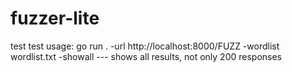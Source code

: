# fuzzer-lite
test test
usage: go run . -url http://localhost:8000/FUZZ -wordlist wordlist.txt
-showall --- shows all results, not only 200 responses
